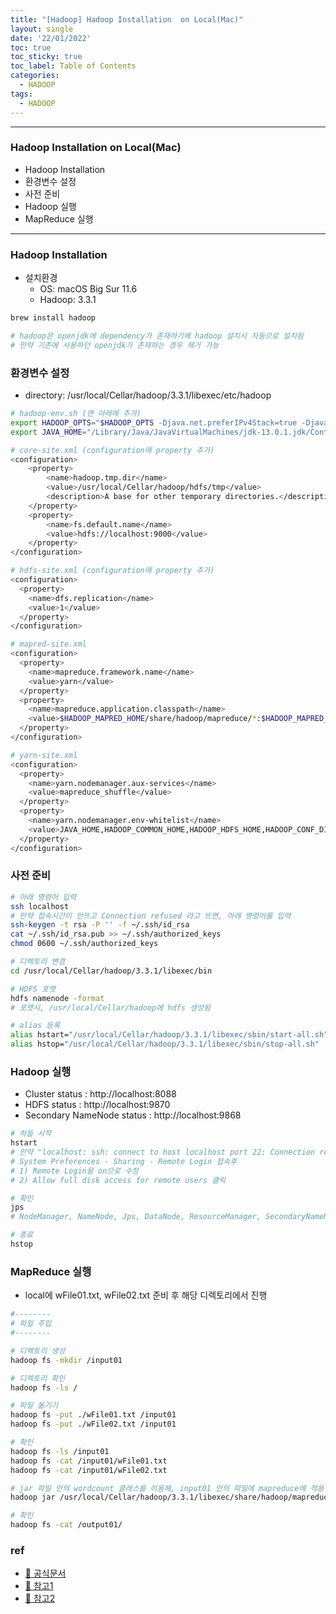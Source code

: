 ```yaml
---
title: "[Hadoop] Hadoop Installation  on Local(Mac)"
layout: single
date: '22/01/2022'
toc: true
toc_sticky: true
toc_label: Table of Contents
categories:
  - HADOOP
tags:
  - HADOOP
---
```


---
### Hadoop Installation on Local(Mac)
* Hadoop Installation
* 환경변수 설정
* 사전 준비
* Hadoop 실행
* MapReduce 실행

---


### Hadoop Installation
* 설치환경
    * OS: macOS Big Sur 11.6
    * Hadoop: 3.3.1

```bash
brew install hadoop

# hadoop은 openjdk에 dependency가 존재하기에 hadoop 설치시 자동으로 설치됨
# 만약 기존에 사용하던 openjdk가 존재하는 경우 제거 가능
```

### 환경변수 설정
* directory: /usr/local/Cellar/hadoop/3.3.1/libexec/etc/hadoop

```bash
# hadoop-env.sh (맨 아래에 추가)
export HADOOP_OPTS="$HADOOP_OPTS -Djava.net.preferIPv4Stack=true -Djava.security.krb5.realm= -Djava.security.krb5.kdc="
export JAVA_HOME="/Library/Java/JavaVirtualMachines/jdk-13.0.1.jdk/Contents/Home"

# core-site.xml (configuration에 property 추가)
<configuration>
    <property>
        <name>hadoop.tmp.dir</name>
        <value>/usr/local/Cellar/hadoop/hdfs/tmp</value>
        <description>A base for other temporary directories.</description>
    </property>
    <property>
        <name>fs.default.name</name>
        <value>hdfs://localhost:9000</value>
    </property>
</configuration>

# hdfs-site.xml (configuration에 property 추가)
<configuration>
  <property>
    <name>dfs.replication</name>
    <value>1</value>
  </property>
</configuration>

# mapred-site.xml
<configuration>
  <property>
    <name>mapreduce.framework.name</name>
    <value>yarn</value>
  </property>
  <property>
    <name>mapreduce.application.classpath</name>   
    <value>$HADOOP_MAPRED_HOME/share/hadoop/mapreduce/*:$HADOOP_MAPRED_HOME/share/hadoop/mapreduce/lib/*</value>
  </property>
</configuration>

# yarn-site.xml
<configuration>
  <property>
    <name>yarn.nodemanager.aux-services</name>
    <value>mapreduce_shuffle</value>
  </property>
  <property>
    <name>yarn.nodemanager.env-whitelist</name>
    <value>JAVA_HOME,HADOOP_COMMON_HOME,HADOOP_HDFS_HOME,HADOOP_CONF_DIR,CLASSPATH_PREPEND_DISTCACHE,HADOOP_YARN_HOME,HADOOP_MAPRED_HOME</value>
  </property>
</configuration>
```

### 사전 준비
```bash
# 아래 명령어 입력
ssh localhost
# 만약 접속시간이 안뜨고 Connection refused 라고 뜨면, 아래 명령어를 입력
ssh-keygen -t rsa -P '' -f ~/.ssh/id_rsa
cat ~/.ssh/id_rsa.pub >> ~/.ssh/authorized_keys
chmod 0600 ~/.ssh/authorized_keys

# 디렉토리 변경
cd /usr/local/Cellar/hadoop/3.3.1/libexec/bin

# HDFS 포맷
hdfs namenode -format
# 포맷시, /usr/local/Cellar/hadoop에 hdfs 생성됨

# alias 등록
alias hstart="/usr/local/Cellar/hadoop/3.3.1/libexec/sbin/start-all.sh"
alias hstop="/usr/local/Cellar/hadoop/3.3.1/libexec/sbin/stop-all.sh"
```

### Hadoop 실행
* Cluster status : http://localhost:8088
* HDFS status : http://localhost:9870 
* Secondary NameNode status : http://localhost:9868

```bash
# 하둡 시작
hstart
# 만약 "localhost: ssh: connect to host localhost port 22: Connection refused" 발생시
# System Preferences - Sharing - Remote Login 접속후
# 1) Remote Login을 on으로 수정
# 2) Allow full disk access for remote users 클릭

# 확인
jps 
# NodeManager, NameNode, Jps, DataNode, ResourceManager, SecondaryNameNode가 정상적으로 나오는지 확인

# 종료
hstop
```

### MapReduce 실행
* local에 wFile01.txt, wFile02.txt 준비 후 해당 디렉토리에서 진행

```bash
#-------- 
# 파일 주입
#--------

# 디렉토리 생성
hadoop fs -mkdir /input01

# 디렉토리 확인
hadoop fs -ls /

# 파일 옮기기
hadoop fs -put ./wFile01.txt /input01
hadoop fs -put ./wFile02.txt /input01

# 확인
hadoop fs -ls /input01
hadoop fs -cat /input01/wFile01.txt
hadoop fs -cat /input01/wFile02.txt

# jar 파일 안의 wordcount 클래스를 이용해, input01 안의 파일에 mapreduce에 적용 후, output01로
hadoop jar /usr/local/Cellar/hadoop/3.3.1/libexec/share/hadoop/mapreduce/hadoop-mapreduce-examples-3.3.1.jar wordcount /input01 /output01

# 확인
hadoop fs -cat /output01/

```

### ref
* [🔗 공식문서](https://hadoop.apache.org/docs/stable/hadoop-project-dist/hadoop-common/SingleCluster.html)
* [🔗 참고1](https://key4920.github.io/p/mac-os에-하둡hadoop-설치/)
* [🔗 참고2](https://stackoverflow.com/questions/51808588/run-hadoop-in-the-mac-os)